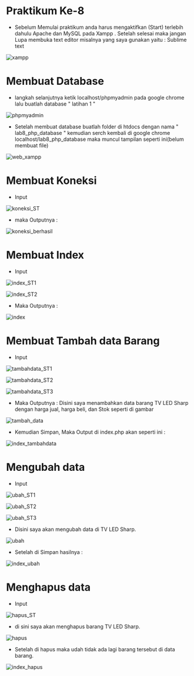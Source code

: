 # Praktikum Ke-8

* Sebelum Memulai praktikum anda harus mengaktifkan (Start) terlebih dahulu Apache dan MySQL pada Xampp . Setelah selesai maka jangan Lupa membuka text editor misalnya yang saya gunakan yaitu : Sublime text

![xampp](https://user-images.githubusercontent.com/56245855/120354195-7262ff80-c32c-11eb-87c2-95d0eac1983c.PNG)


# Membuat Database

* langkah selanjutnya ketik localhost/phpmyadmin pada google chrome lalu buatlah database " latihan 1 "

![phpmyadmin](https://user-images.githubusercontent.com/56245855/120355645-a5f25980-c32d-11eb-837b-d0b2f80e584f.PNG)


* Setelah membuat database buatlah folder di htdocs dengan nama " lab8_php_database " kemudian serch kembali di 
google chrome localhost/lab8_php_database maka muncul tampilan seperti ini(belum membuat file)


![web_xampp](https://user-images.githubusercontent.com/56245855/120356426-8445a200-c32e-11eb-8f40-a41a60d59892.PNG)


# Membuat Koneksi

* Input 

![koneksi_ST](https://user-images.githubusercontent.com/56245855/120357465-ae4b9400-c32f-11eb-8d13-34638663c84a.PNG)


* maka Outputnya :

![koneksi_berhasil](https://user-images.githubusercontent.com/56245855/120357545-c15e6400-c32f-11eb-980f-f13b8a9a21ec.PNG)


# Membuat Index

* Input

![index_ST1](https://user-images.githubusercontent.com/56245855/120357747-f965a700-c32f-11eb-9258-b4d10274edc8.PNG)


![index_ST2](https://user-images.githubusercontent.com/56245855/120357767-fec2f180-c32f-11eb-987b-2f5394fdec0b.PNG)


* Maka Outputnya :


![index](https://user-images.githubusercontent.com/56245855/120357853-139f8500-c330-11eb-86d3-8484616763c2.PNG)



# Membuat Tambah data Barang

* Input

![tambahdata_ST1](https://user-images.githubusercontent.com/56245855/120358093-56f9f380-c330-11eb-9365-01a94b0610a5.PNG)


![tambahdata_ST2](https://user-images.githubusercontent.com/56245855/120358177-6c6f1d80-c330-11eb-842e-648b3f2961db.PNG)


![tambahdata_ST3](https://user-images.githubusercontent.com/56245855/120358209-74c75880-c330-11eb-972a-96919c794505.PNG)


* Maka Outputnya : 
Disini saya menambahkan data barang TV LED Sharp dengan harga jual, harga beli, dan Stok seperti di gambar

![tambah_data](https://user-images.githubusercontent.com/56245855/120358286-86a8fb80-c330-11eb-81b2-540a03d3b705.PNG)


* Kemudian Simpan, Maka Output di index.php akan seperti ini : 

![index_tambahdata](https://user-images.githubusercontent.com/56245855/120358707-01721680-c331-11eb-804e-ce7e06dc9257.PNG)



# Mengubah data

* Input 

![ubah_ST1](https://user-images.githubusercontent.com/56245855/120359147-8a894d80-c331-11eb-9f16-67d32118d09c.PNG)


![ubah_ST2](https://user-images.githubusercontent.com/56245855/120359171-9412b580-c331-11eb-84a4-c65f57f2dab3.PNG)


![ubah_ST3](https://user-images.githubusercontent.com/56245855/120359214-9d038700-c331-11eb-9749-f11ccc51c7b0.PNG)


* Disini saya akan mengubah data di TV LED Sharp.


![ubah](https://user-images.githubusercontent.com/56245855/120360527-0768f700-c333-11eb-9844-68a3c73edda9.PNG)


* Setelah di Simpan hasilnya : 

![index_ubah](https://user-images.githubusercontent.com/56245855/120360551-1059c880-c333-11eb-92f5-6a762608b963.PNG)



# Menghapus data

* Input

![hapus_ST](https://user-images.githubusercontent.com/56245855/120361081-aaba0c00-c333-11eb-8e2d-b285dd6be93d.PNG)


* di sini saya akan menghapus barang TV LED Sharp.

![hapus](https://user-images.githubusercontent.com/56245855/120361192-c58c8080-c333-11eb-83a3-418c6b99ce3f.PNG)


* Setelah di hapus maka udah tidak ada lagi barang tersebut di data barang.

![index_hapus](https://user-images.githubusercontent.com/56245855/120361215-ccb38e80-c333-11eb-8c3a-b1621fe47dd8.PNG)